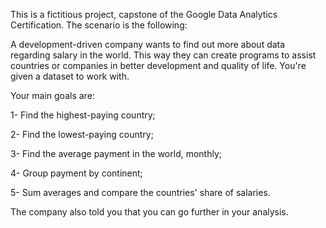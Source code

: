 This is a fictitious project, capstone of the Google Data Analytics Certification. The scenario is the following:

A development-driven company wants to find out more about data regarding salary in the world. This way they can create programs to assist countries or companies in better development and quality of life.
You're given a dataset to work with.

Your main goals are:

1- Find the highest-paying country;

2- Find the lowest-paying country;

3- Find the average payment in the world, monthly;

4- Group payment by continent;

5- Sum averages and compare the countries' share of salaries.


The company also told you that you can go further in your analysis.

